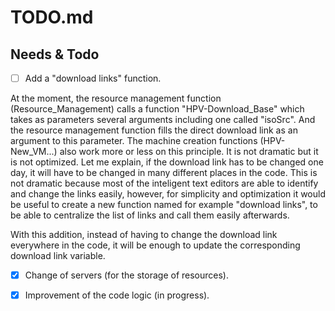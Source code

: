 # TODO.md

## Needs & Todo

- [ ] Add a "download links" function.

At the moment, the resource management function (Resource_Management) calls a function "HPV-Download_Base" which takes as parameters several arguments including one called "isoSrc". And the resource management function fills the direct download link as an argument to this parameter. The machine creation functions (HPV-New_VM...) also work more or less on this principle. It is not dramatic but it is not optimized. Let me explain, if the download link has to be changed one day, it will have to be changed in many different places in the code. This is not dramatic because most of the inteligent text editors are able to identify and change the links easily, however, for simplicity and optimization it would be useful to create a new function named for example "download links", to be able to centralize the list of links and call them easily afterwards.

With this addition, instead of having to change the download link everywhere in the code, it will be enough to update the corresponding download link variable.

- [x] Change of servers (for the storage of resources).

- [x] Improvement of the code logic (in progress).
